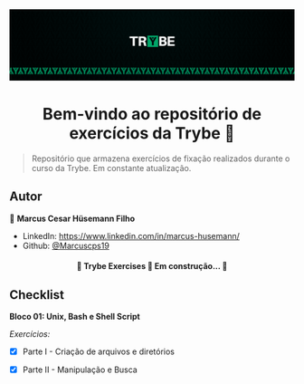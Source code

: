 <img src="images/trybe_banner.png" alt="Banner da Trybe">
<h1 align="center">Bem-vindo ao repositório de exercícios da Trybe 👋</h1>
<p>
</p>

> Repositório que armazena exercícios de fixação realizados durante o curso da Trybe. Em constante atualização. 

## Autor

👤 **Marcus Cesar Hüsemann Filho**

* LinkedIn: https://www.linkedin.com/in/marcus-husemann/
* Github: [@Marcuscps19](https://github.com/Marcuscps19)

<h4 align="center"> 
	🚧  Trybe Exercises 🚀 Em construção...  🚧
</h4>

## Checklist

**Bloco 01: Unix, Bash e Shell Script**

*Exercícios:*

- [x] Parte I - Criação de arquivos e diretórios
- [x] Parte II - Manipulação e Busca

